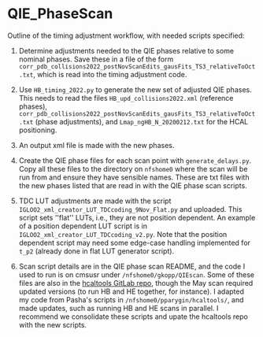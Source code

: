 # QIE_PhaseScan

Outline of the timing adjustment workflow, with needed scripts specified:

1. Determine adjustments needed to the QIE phases relative to some nominal phases. Save these in a file of the form ``corr_pdb_collisions2022_postNovScanEdits_gausFits_TS3_relativeToOct.txt``, which is read into the timing adjustment code. 

2. Use ``HB_timing_2022.py`` to generate the new set of adjusted QIE phases. This needs to read the files ``HB_upd_collisions2022.xml`` (reference phases), ``corr_pdb_collisions2022_postNovScanEdits_gausFits_TS3_relativeToOct.txt`` (phase adjustments), and ``Lmap_ngHB_N_20200212.txt`` for the HCAL positioning.

3. An output xml file is made with the new phases.

4. Create the QIE phase files for each scan point with ``generate_delays.py``. Copy all these files to the directory on ``nfshome0`` where the scan will be run from and ensure they have sensible names. These are txt files with the new phases listed that are read in with the QIE phase scan scripts.

5. TDC LUT adjustments are made with the script ``IGLOO2_xml_creator_LUT_TDCcoding_9Nov_Flat.py`` and uploaded. This script sets ''flat'' LUTs, i.e., they are not position dependent. An example of a position dependent LUT script is in ``IGLOO2_xml_creator_LUT_TDCcoding_v2.py``. Note that the position dependent script may need some edge-case handling implemented for `t_p2` (already done in flat LUT generator script).

6. Scan script details are in the QIE phase scan README, and the code I used to run is on cmsusr under ``/nfshome0/gkopp/QIEscan``. Some of these files are also in the [hcaltools GitLab repo](https://gitlab.cern.ch/cmshcal/hcaltools/-/tree/master/timingTune), though the May scan required updated versions (to run HB and HE together, for instance). I adapted my code from Pasha's scripts in ``/nfshome0/pparygin/hcaltools/``, and made updates, such as running HB and HE scans in parallel. I recommend we consolidate these scripts and upate the hcaltools repo with the new scripts. 